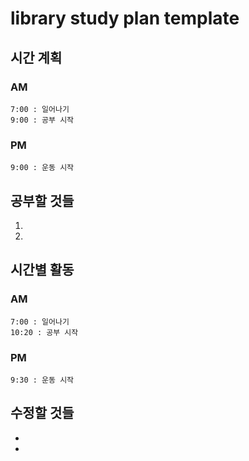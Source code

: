 # library study plan template

## 시간 계획

### AM
    7:00 : 일어나기
    9:00 : 공부 시작

### PM
    9:00 : 운동 시작

## 공부할 것들
1. 
2. 

## 시간별 활동

### AM
    7:00 : 일어나기
    10:20 : 공부 시작

### PM
    9:30 : 운동 시작

## 수정할 것들
- 
- 